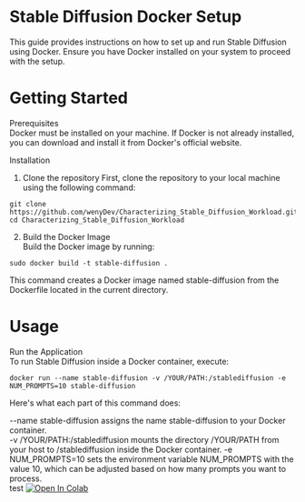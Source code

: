 # Stable Diffusion Docker Setup
This guide provides instructions on how to set up and run Stable Diffusion using Docker. Ensure you have Docker installed on your system to proceed with the setup.

# Getting Started
Prerequisites   
Docker must be installed on your machine. If Docker is not already installed, you can download and install it from Docker's official website.

Installation  
1. Clone the repository
First, clone the repository to your local machine using the following command:
```
git clone https://github.com/wenyDev/Characterizing_Stable_Diffusion_Workload.git
cd Characterizing_Stable_Diffusion_Workload
```

2. Build the Docker Image  
Build the Docker image by running:
```
sudo docker build -t stable-diffusion .
```
This command creates a Docker image named stable-diffusion from the Dockerfile located in the current directory.

# Usage
Run the Application  
To run Stable Diffusion inside a Docker container, execute:
```
docker run --name stable-diffusion -v /YOUR/PATH:/stablediffusion -e NUM_PROMPTS=10 stable-diffusion
```
Here's what each part of this command does:

--name stable-diffusion assigns the name stable-diffusion to your Docker container.  
-v /YOUR/PATH:/stablediffusion mounts the directory /YOUR/PATH from your host to /stablediffusion inside the Docker container. 
-e NUM_PROMPTS=10 sets the environment variable NUM_PROMPTS with the value 10, which can be adjusted based on how many prompts you want to process.  
test
[![Open In Colab](https://colab.research.google.com/assets/colab-badge.svg)](https://colab.research.google.com/drive/19zZqunRLepQalh7REmbcu7dlfxJ4yVL0?usp=sharing)
